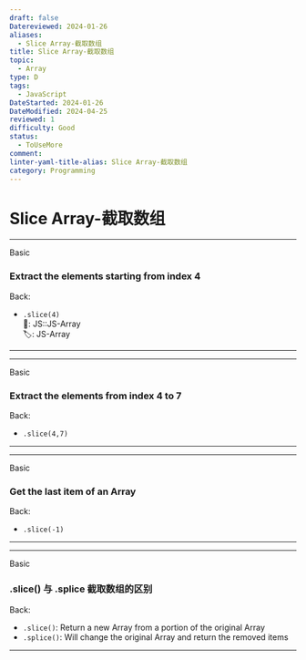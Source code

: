 ```yaml
---
draft: false
Datereviewed: 2024-01-26
aliases:
  - Slice Array-截取数组
title: Slice Array-截取数组
topic:
  - Array
type: D
tags:
  - JavaScript
DateStarted: 2024-01-26
DateModified: 2024-04-25
reviewed: 1
difficulty: Good
status:
  - ToUseMore
comment: 
linter-yaml-title-alias: Slice Array-截取数组
category: Programming
---
```


# Slice Array-截取数组

---

Basic

### Extract the elements starting from index 4

Back:

- `.slice(4)`  
📌: JS::JS-Array  
🏷️: JS-Array
<!--ID: 1706600287439-->

---

<!--SR:!2024-01-31,2,230-->

---

Basic

### Extract the elements from index 4 to 7

Back:

- `.slice(4,7)`
<!--ID: 1706600287442-->

---

<!--SR:!2024-02-04,6,250-->

---

Basic

### Get the last item of an Array

Back:

- `.slice(-1)`
<!--ID: 1706600287446-->

---

<!--SR:!2024-01-31,2,230-->

---

Basic

### .slice() 与 .splice 截取数组的区别

Back:

- `.slice()`: Return a new Array from a portion of the original Array
- `.splice()`: Will change the original Array and return the removed items
<!--ID: 1706600287450-->

---

<!--SR:!2024-01-31,2,230-->
